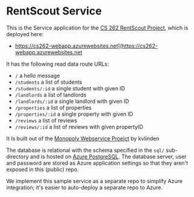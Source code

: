 # RentScout Service

This is the Service application for the [CS 262 RentScout Project](https://github.com/calvin-cs262-fall2024-teamG/Project), which is deployed here:

- <https://cs262-webapp.azurewebsites.net](https://cs262-webapp.azurewebsites.net>

It has the following read data route URLs:

- `/` a hello message
- `/students` a list of students
- `/students/:id` a single student with given ID
- `/landlords` a list of landlords
- `/landlords/:id` a single landlord with given ID
- `/properties` a list of properties
- `/properties/:id` a single property with given ID
- `/reviews` a list of reviews
- `/reviews/:id` a list of reviews with given propertyID

It Is built out of the [Monopoly Webservice Proejct](https://github.com/calvin-cs262-organization/monopoly-service) by kvlinden

The database is relational with the schema specified in the `sql/` sub-directory
and is hosted on [Azure PostgreSQL](https://azure.microsoft.com/en-us/products/postgresql/).
The database server, user and password are stored as Azure application settings so that they 
aren&apos;t exposed in this (public) repo.

We implement this sample service as a separate repo to simplify Azure integration;
it&apos;s easier to auto-deploy a separate repo to Azure.